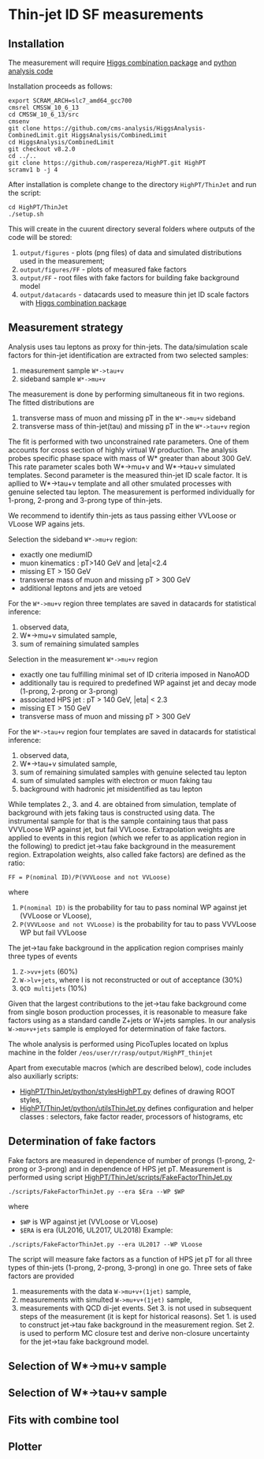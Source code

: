 # Thin-jet ID SF measurements

## Installation

The measurement will require [Higgs combination package](https://github.com/cms-analysis/HiggsAnalysis-CombinedLimit.git) and [python analysis code](https://github.com/raspereza/HighPT.git) 

Installation proceeds as follows:
```
export SCRAM_ARCH=slc7_amd64_gcc700
cmsrel CMSSW_10_6_13
cd CMSSW_10_6_13/src
cmsenv
git clone https://github.com/cms-analysis/HiggsAnalysis-CombinedLimit.git HiggsAnalysis/CombinedLimit
cd HiggsAnalysis/CombinedLimit
git checkout v8.2.0
cd ../..
git clone https://github.com/raspereza/HighPT.git HighPT
scramv1 b -j 4
```

After installation is complete change to the directory `HighPT/ThinJet` and run the script:

```
cd HighPT/ThinJet
./setup.sh
```

This will create in the cuurent directory several folders where outputs of the code will be stored:
1. `output/figures` - plots (png files) of data and simulated distributions used in the measurement;
2. `output/figures/FF` - plots of measured fake factors  
3. `output/FF` - root files with fake factors for building fake background model
4. `output/datacards` - datacards used to measure thin jet ID scale factors with [Higgs combination package](https://github.com/cms-analysis/HiggsAnalysis-CombinedLimit.git) 


## Measurement strategy

Analysis uses tau leptons as proxy for thin-jets. The data/simulation scale factors for thin-jet identification 
are extracted from two selected samples: 

1. measurement sample `W*->tau+v`
2. sideband sample `W*->mu+v`

The measurement is done by performing simultaneous fit in two regions. The fitted distributions are

1. transverse mass of muon and missing pT in the `W*->mu+v` sideband
2. transverse mass of thin-jet(tau) and missing pT in the `W*->tau+v` region

The fit is performed with two unconstrained rate parameters. One of them accounts for cross section
of highly virtual W production. The analysis probes specific phase space with mass of W* greater than about 300 GeV.
This rate parameter scales both W*->mu+v and W*->tau+v simulated templates. Second parameter is the measured
thin-jet ID scale factor. It is apllied to W*->tau+v template and all other smulated processes with genuine 
selected tau lepton. The measurement is performed individually for 1-prong, 2-prong and 3-prong type of thin-jets.

We recommend to identify thin-jets as taus passing either VVLoose or VLoose WP agains jets.

Selection the sideband `W*->mu+v` region:
* exactly one mediumID 
* muon kinematics : pT>140 GeV and |eta|<2.4
* missing ET > 150 GeV
* transverse mass of muon and missing pT > 300 GeV 
* additional leptons and jets are vetoed

For the `W*->mu+v` region three templates are saved in datacards for statistical inference: 
1. observed data, 
2. W*->mu+v simulated sample,
3. sum of remaining simulated samples


Selection in the measurement `W*->mu+v` region 
* exactly one tau fulfilling minimal set of ID criteria imposed in NanoAOD
* additionally tau is required to predefined WP against jet and decay mode (1-prong, 2-prong or 3-prong)
* associated HPS jet : pT > 140 GeV, |eta| < 2.3 
* missing ET > 150 GeV
* transverse mass of muon and missing pT > 300 GeV

For the `W*->tau+v` region four templates are saved in datacards for statistical inference:
1. observed data,
2. W*->tau+v simulated sample,
3. sum of remaining simulated samples with genuine selected tau lepton
4. sum of simulated samples with electron or muon faking tau
5. background with hadronic jet misidentified as tau lepton

While templates 2., 3. and 4. are obtained from simulation, template of background with jets faking taus
is constructed using data. The instrumental sample for that is the sample containing taus that pass
VVVLoose WP against jet, but fail VVLoose. Extrapolation weights are applied to events in this region 
(which we refer to as application region in the following) to predict jet->tau fake background in the 
measurement region. 
Extrapolation weights, also called fake factors) are defined as the ratio: 
```
FF = P(nominal ID)/P(VVVLoose and not VVLoose)
```
where 
1. `P(nominal ID)` is the probability for tau to pass nominal WP against jet (VVLoose or VLoose),
2. `P(VVVLoose and not VVLoose)` is the probability for tau to pass VVVLoose WP but fail VVLoose

The jet->tau fake background in the application region comprises mainly three types of events
1. `Z->vv+jets` (60%)
2. `W->lv+jets`, where l is not reconstructed or out of acceptance (30%)
3. `QCD multijets` (10%)

Given that the largest contributions to the jet->tau fake background come from single boson production
processes, it is reasonable to measure fake factors using as a standard candle Z+jets or W+jets samples. 
In our analysis `W->mu+v+jets` sample is employed for determination of fake factors.

The whole analysis is performed using PicoTuples located on lxplus machine in the folder 
`/eos/user/r/rasp/output/HighPT_thinjet`

Apart from executable macros (which are described below), code includes also auxiliarly scripts:
* [HighPT/ThinJet/python/stylesHighPT.py](https://github.com/raspereza/HighPT/blob/main/ThinJet/python/stylesHighPT.py) defines of drawing ROOT styles,
* [HighPT/ThinJet/python/utilsThinJet.py](https://github.com/raspereza/HighPT/blob/main/ThinJet/python/utilsThinJet.py) defines configuration and helper classes : selectors, fake factor reader, processors of histograms, etc 


## Determination of fake factors

Fake factors are measured in dependence of number of prongs (1-prong, 2-prong or 3-prong) and in dependence of 
HPS jet pT. Measurement is performed using script [HighPT/ThinJet/scripts/FakeFactorThinJet.py](https://github.com/raspereza/HighPT/blob/main/ThinJet/scripts/FakeFactorThinJet.py)
```
./scripts/FakeFactorThinJet.py --era $Era --WP $WP
```
where 
* `$WP` is WP against jet (VVLoose or VLoose)
* `$ERA` is era (UL2016, UL2017, UL2018)
Example:
```
./scripts/FakeFactorThinJet.py --era UL2017 --WP VLoose
```
The script will measure fake factors as a function of HPS jet pT for all three types of thin-jets 
(1-prong, 2-prong, 3-prong) in one go.
Three sets of fake factors are provided
1. measurements with the data `W->mu+v+(1jet)` sample,
2. measurements with simulted `W->mu+v+(1jet)` sample,
3. measurements with QCD di-jet events.
Set 3. is not used in subsequent steps of the measurement (it is kept for historical reasons).
Set 1. is used to construct jet->tau fake background in the measurement region.
Set 2. is used to perform MC closure test and derive non-closure uncertainty for the jet->tau fake background model.

## Selection of W*->mu+v sample


## Selection of W*->tau+v sample


## Fits with combine tool


## Plotter